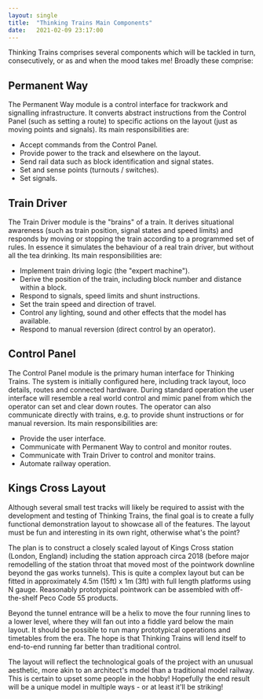 ```yaml
---
layout: single
title:  "Thinking Trains Main Components"
date:   2021-02-09 23:17:00
---
```


Thinking Trains comprises several components which will be tackled in turn,
consecutively, or as and when the mood takes me! Broadly these comprise:

## Permanent Way

The Permanent Way module is a control interface for trackwork and
signalling infrastructure. It converts abstract instructions from the Control
Panel (such as setting a route) to specific actions on the layout (just as
moving points and signals). Its main responsibilities are:

* Accept commands from the Control Panel.
* Provide power to the track and elsewhere on the layout.
* Send rail data such as block identification and signal states.
* Set and sense points (turnouts / switches).
* Set signals.

## Train Driver

The Train Driver module is the "brains" of a train. It derives situational
awareness (such as train position, signal states and speed limits) and
responds by moving or stopping the train according to a programmed set of
rules. In essence it simulates the behaviour of a real train driver, but
without all the tea drinking. Its main responsibilities are:

* Implement train driving logic (the "expert machine").
* Derive the position of the train, including block number and distance within a block.
* Respond to signals, speed limits and shunt instructions.
* Set the train speed and direction of travel.
* Control any lighting, sound and other effects that the model has available.
* Respond to manual reversion (direct control by an operator).

## Control Panel

The Control Panel module is the primary human interface for Thinking Trains.
The system is initially configured here, including track layout, loco details,
routes and connected hardware. During standard operation the user interface
will resemble a real world control and mimic panel from which the operator can set
and clear down routes. The operator can also communicate directly with trains,
e.g. to provide shunt instructions or for manual reversion. Its main
responsibilities are:

* Provide the user interface.
* Communicate with Permanent Way to control and monitor routes.
* Communicate with Train Driver to control and monitor trains.
* Automate railway operation.

## Kings Cross Layout

Although several small test tracks will likely be required to assist with the
development and testing of Thinking Trains, the final goal is to create a
fully functional demonstration layout to showcase all of the features. The
layout must be fun and interesting in its own right, otherwise what's the
point?

The plan is to construct a closely scaled layout of Kings Cross station (London,
England) including the station approach circa 2018 (before major remodelling
of the station throat that moved most of the pointwork downline beyond the gas
works tunnels). This is quite a complex layout but can be fitted in approximately
4.5m (15ft) x 1m (3ft) with full length platforms using N gauge. Reasonably
prototypical pointwork can be assembled with off-the-shelf Peco Code 55 products.

Beyond the tunnel entrance will be a helix to move the four running lines to a
lower level, where they will fan out into a fiddle yard below the main layout. It
should be possible to run many prototypical operations and timetables from the
era. The hope is that Thinking Trains will lend itself to end-to-end running far
better than traditional control.

The layout will reflect the technological goals of the project with an unusual
aesthetic, more akin to an architect's model than a traditional model railway.
This is certain to upset some people in the hobby! Hopefully the end result
will be a unique model in multiple ways - or at least it'll be striking!
